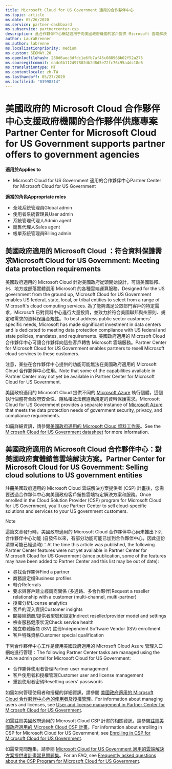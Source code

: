 ```yaml
---
title: Microsoft Cloud for US Government 適用的合作夥伴中心
ms.topic: article
ms.date: 05/26/2020
ms.service: partner-dashboard
ms.subservice: partnercenter-csp
description: 此合作夥伴中心網站適用于向美國政府機關的客戶提供 Microsoft 雲端解決方案的 Microsoft 合作夥伴。
author: LauraBrenner
ms.author: labrenne
ms.localizationpriority: medium
ms.custom: SEOMAY.20
ms.openlocfilehash: 288d6aec3dfdc1e6fb7af45c088968b02f52a275
ms.sourcegitcommit: dadc0b112497802db2d8d5e72fc76c95a4dc18d6
ms.translationtype: MT
ms.contentlocale: zh-TW
ms.lasthandoff: 05/27/2020
ms.locfileid: "83998314"
---
```

# <a name="partner-center-for-microsoft-cloud-for-us-government-supports-partner-offers-to-government-agencies"></a><span data-ttu-id="0a419-103">美國政府的 Microsoft Cloud 合作夥伴中心支援政府機關的合作夥伴供應專案</span><span class="sxs-lookup"><span data-stu-id="0a419-103">Partner Center for Microsoft Cloud for US Government supports partner offers to government agencies</span></span>

<span data-ttu-id="0a419-104">**適用於**</span><span class="sxs-lookup"><span data-stu-id="0a419-104">**Applies to**</span></span>

- <span data-ttu-id="0a419-105">Microsoft Cloud for US Government 適用的合作夥伴中心</span><span class="sxs-lookup"><span data-stu-id="0a419-105">Partner Center for Microsoft Cloud for US Government</span></span>

<span data-ttu-id="0a419-106">**適當的角色**</span><span class="sxs-lookup"><span data-stu-id="0a419-106">**Appropriate roles**</span></span>

- <span data-ttu-id="0a419-107">全域系統管理員</span><span class="sxs-lookup"><span data-stu-id="0a419-107">Global admin</span></span>
- <span data-ttu-id="0a419-108">使用者系統管理員</span><span class="sxs-lookup"><span data-stu-id="0a419-108">User admin</span></span>
- <span data-ttu-id="0a419-109">系統管理代理人</span><span class="sxs-lookup"><span data-stu-id="0a419-109">Admin agent</span></span>
- <span data-ttu-id="0a419-110">銷售代理人</span><span class="sxs-lookup"><span data-stu-id="0a419-110">Sales agent</span></span>
- <span data-ttu-id="0a419-111">帳單系統管理員</span><span class="sxs-lookup"><span data-stu-id="0a419-111">Billing admin</span></span>


## <a name="microsoft-cloud-for-us-government-meeting-data-protection-requirements"></a><span data-ttu-id="0a419-112">美國政府適用的 Microsoft Cloud ：符合資料保護需求</span><span class="sxs-lookup"><span data-stu-id="0a419-112">Microsoft Cloud for US Government: Meeting data protection requirements</span></span>

<span data-ttu-id="0a419-113">美國政府適用的 Microsoft Cloud 針對美國政府從頭開始設計，可讓美國聯邦、州、地方或部落實體選用 Microsoft 的各種雲端運算服務。</span><span class="sxs-lookup"><span data-stu-id="0a419-113">Designed for the US government from the ground up, Microsoft Cloud for US Government enables US federal, state, local, or tribal entities to select from a range of Microsoft's cloud computing services.</span></span> <span data-ttu-id="0a419-114">為了能夠滿足公眾部門客戶的特定需求，Microsoft 已對資料中心進行大量投資，並致力於符合美國聯邦與州原則、規定和需求的資料保護合規性。</span><span class="sxs-lookup"><span data-stu-id="0a419-114">To best address public sector customers' specific needs, Microsoft has made significant investment in data centers and is dedicated to meeting data protection compliance with US federal and state policies, mandates, and requirements.</span></span> <span data-ttu-id="0a419-115">美國政府適用的 Microsoft Cloud 合作夥伴中心可讓合作夥伴向這些客戶轉售 Microsoft 雲端服務。</span><span class="sxs-lookup"><span data-stu-id="0a419-115">Partner Center for Microsoft Cloud for US Government enables partners to resell Microsoft cloud services to these customers.</span></span>

<span data-ttu-id="0a419-116">注意，某些在合作夥伴中心提供的功能可能無法在美國政府適用的 Microsoft Cloud 合作夥伴中心使用。</span><span class="sxs-lookup"><span data-stu-id="0a419-116">Note that some of the capabilities available in Partner Center may not yet be available in Partner Center for Microsoft Cloud for US Government.</span></span>

<span data-ttu-id="0a419-117">美國政府適用的 Microsoft Cloud 提供不同的 [Microsoft Azure](https://azure.microsoft.com/overview/clouds/government/) 執行個體，這個執行個體符合政府安全性、隱私權及法務遵循規定的資料保護需求。</span><span class="sxs-lookup"><span data-stu-id="0a419-117">Microsoft Cloud for US Government provides a separate instance of [Microsoft Azure](https://azure.microsoft.com/overview/clouds/government/) that meets the data protection needs of government security, privacy, and compliance requirements.</span></span> 

<span data-ttu-id="0a419-118">如需詳細資訊，請參閱[美國政府適用的 Microsoft Cloud 資料工作表](https://download.microsoft.com/download/C/9/C/C9CA3002-DFC4-4ADA-841F-DF42AEC042FB/Microsoft_Azure_Government_Datasheet_EN_US.PDF)。</span><span class="sxs-lookup"><span data-stu-id="0a419-118">See the [Microsoft Cloud for US Government datasheet](https://download.microsoft.com/download/C/9/C/C9CA3002-DFC4-4ADA-841F-DF42AEC042FB/Microsoft_Azure_Government_Datasheet_EN_US.PDF) for more information.</span></span>

## <a name="partner-center-for-microsoft-cloud-for-us-government-selling-cloud-solutions-to-us-government-entities"></a><span data-ttu-id="0a419-119">美國政府適用的 Microsoft Cloud 合作夥伴中心：對美國政府實體銷售雲端解決方案。</span><span class="sxs-lookup"><span data-stu-id="0a419-119">Partner Center for Microsoft Cloud for US Government: Selling cloud solutions to US government entities</span></span>

<span data-ttu-id="0a419-120">註冊美國政府適用的 Microsoft Cloud 雲端解決方案提供者 (CSP) 計畫後，您需要透過合作夥伴中心向美國政府客戶銷售雲端特定解決方案和服務。</span><span class="sxs-lookup"><span data-stu-id="0a419-120">Once enrolled in the Cloud Solution Provider (CSP) program for Microsoft Cloud for US Government, you'll use Partner Center to sell cloud-specific solutions and services to your US government customers.</span></span> 

> [!NOTE]  
> <span data-ttu-id="0a419-121">這篇文章發行時，美國政府適用的 Microsoft Cloud 合作夥伴中心尚未推出下列合作夥伴中心功能 (自發佈以來，有部分功能可能已加到合作夥伴中心，因此這份清單可能已經過時)：</span><span class="sxs-lookup"><span data-stu-id="0a419-121">At the time this article was published, the following Partner Center features were not yet available in Partner Center for Microsoft Cloud for US Government (since publication, some of the features may have been added to Partner Center and this list may be out of date):</span></span>

- <span data-ttu-id="0a419-122">尋找合作夥伴</span><span class="sxs-lookup"><span data-stu-id="0a419-122">Find a partner</span></span>
- <span data-ttu-id="0a419-123">商務設定檔</span><span class="sxs-lookup"><span data-stu-id="0a419-123">Business profiles</span></span>
- <span data-ttu-id="0a419-124">轉介</span><span class="sxs-lookup"><span data-stu-id="0a419-124">Referrals</span></span>
- <span data-ttu-id="0a419-125">要求與客戶建立經銷商關係 (多通路、多合作夥伴)</span><span class="sxs-lookup"><span data-stu-id="0a419-125">Request a reseller relationship with a customer (multi-channel, multi-partner)</span></span>
- <span data-ttu-id="0a419-126">授權分析</span><span class="sxs-lookup"><span data-stu-id="0a419-126">License analytics</span></span>
- <span data-ttu-id="0a419-127">客戶的深入資訊</span><span class="sxs-lookup"><span data-stu-id="0a419-127">Customer insights</span></span>
- <span data-ttu-id="0a419-128">間接經銷商/提供者型號和設定</span><span class="sxs-lookup"><span data-stu-id="0a419-128">Indirect reseller/provider model and settings</span></span>
- <span data-ttu-id="0a419-129">檢查服務健康狀況</span><span class="sxs-lookup"><span data-stu-id="0a419-129">Check service health</span></span>
- <span data-ttu-id="0a419-130">獨立軟體廠商 (ISV) 註冊</span><span class="sxs-lookup"><span data-stu-id="0a419-130">Independent Software Vendor (ISV) enrollment</span></span>
- <span data-ttu-id="0a419-131">客戶特殊資格</span><span class="sxs-lookup"><span data-stu-id="0a419-131">Customer special qualification</span></span>

<span data-ttu-id="0a419-132">下列合作夥伴中心工作是使用美國政府適用的 Microsoft Cloud Azure 管理入口網站進行管理：</span><span class="sxs-lookup"><span data-stu-id="0a419-132">The following Partner Center tasks are managed using the Azure admin portal for Microsoft Cloud for US Government:</span></span> 

- <span data-ttu-id="0a419-133">合作夥伴使用者管理</span><span class="sxs-lookup"><span data-stu-id="0a419-133">Partner user management</span></span>
- <span data-ttu-id="0a419-134">客戶使用者和授權管理</span><span class="sxs-lookup"><span data-stu-id="0a419-134">Customer user and license management</span></span>
- <span data-ttu-id="0a419-135">重設使用者密碼</span><span class="sxs-lookup"><span data-stu-id="0a419-135">Resetting users' passwords</span></span>

<span data-ttu-id="0a419-136">如需如何管理使用者和授權的詳細資訊，請參閱 [美國政府適用的 Microsoft Cloud 合作夥伴中心內的使用者及授權管理](user-management-in-partner-center-for-microsoft-us-govt-cloud.md)。</span><span class="sxs-lookup"><span data-stu-id="0a419-136">For information about managing users and licenses, see [User and license management in Partner Center for Microsoft Cloud for US Government](user-management-in-partner-center-for-microsoft-us-govt-cloud.md).</span></span>

<span data-ttu-id="0a419-137">如需註冊美國政府適用的 Microsoft Cloud CSP 計畫的相關資訊，請參閱[註冊美國政府適用的 Microsoft Cloud CSP 計畫](enroll-in-csp-for-microsoft-us-govt-cloud.md)。</span><span class="sxs-lookup"><span data-stu-id="0a419-137">For information about enrolling in CSP for Microsoft Cloud for US Government, see [Enrolling in CSP for Microsoft Cloud for US Government](enroll-in-csp-for-microsoft-us-govt-cloud.md).</span></span>

<span data-ttu-id="0a419-138">如需常見問題集，請參閱 [Microsoft Cloud for US Government 適用的雲端解決方案提供者計畫常見問題集](faq-for-us-govt-cloud.md)。</span><span class="sxs-lookup"><span data-stu-id="0a419-138">For an FAQ, see [Frequently asked questions about the CSP Program for Microsoft Cloud for US Government](faq-for-us-govt-cloud.md).</span></span>
